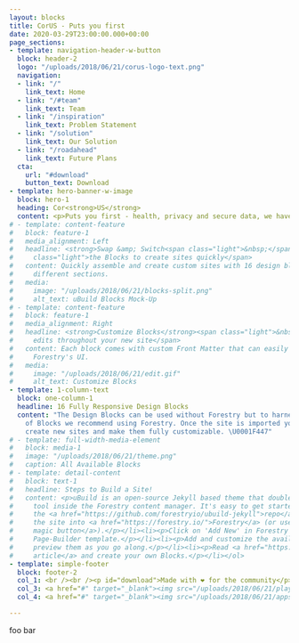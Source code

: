 ```yaml
---
layout: blocks
title: CorUS - Puts you first
date: 2020-03-29T23:00:00.000+00:00
page_sections:
- template: navigation-header-w-button
  block: header-2
  logo: "/uploads/2018/06/21/corus-logo-text.png"
  navigation:
  - link: "/"
    link_text: Home
  - link: "/#team"
    link_text: Team
  - link: "/inspiration"
    link_text: Problem Statement
  - link: "/solution"
    link_text: Our Solution
  - link: "/roadahead"
    link_text: Future Plans
  cta:
    url: "#download"
    button_text: Download
- template: hero-banner-w-image
  block: hero-1
  heading: Cor<strong>US</strong>
  content: <p>Puts you first - health, privacy and secure data, we have it all. We'll keep you informed and safeguarded in the case of COVID-19 positive contact. Let's be certain of the uncertainties together.</p>
# - template: content-feature
#   block: feature-1
#   media_alignment: Left
#   headline: <strong>Swap &amp; Switch<span class="light">&nbsp;</span></strong><span
#     class="light">the Blocks to create sites quickly</span>
#   content: Quickly assemble and create custom sites with 16 design blocks for seven
#     different sections.
#   media:
#     image: "/uploads/2018/06/21/blocks-split.png"
#     alt_text: uBuild Blocks Mock-Up
# - template: content-feature
#   block: feature-1
#   media_alignment: Right
#   headline: <strong>Customize Blocks</strong><span class="light">&nbsp;to make quick
#     edits throughout your new site</span>
#   content: Each block comes with custom Front Matter that can easily be edited in
#     Forestry's UI.
#   media:
#     image: "/uploads/2018/06/21/edit.gif"
#     alt_text: Customize Blocks
- template: 1-column-text
  block: one-column-1
  headline: 16 Fully Responsive Design Blocks
  content: "The Design Blocks can be used without Forestry but to harness the power
    of Blocks we recommend using Forestry. Once the site is imported you can immediately
    create new sites and make them fully customizable. \U0001F447"
# - template: full-width-media-element
#   block: media-1
#   image: "/uploads/2018/06/21/theme.png"
#   caption: All Available Blocks
# - template: detail-content
#   block: text-1
#   headline: Steps to Build a Site!
#   content: <p>uBuild is an open-source Jekyll based theme that doubles as a builder
#     tool inside the Forestry content manager. It's easy to get started!</p><ol><li><p>Fork
#     the <a href="https://github.com/forestryio/ubuild-jekyll">repo</a> and import
#     the site into <a href="https://forestry.io/">Forestry</a> (or use <a href="https://forestry.io/blog/ubuild-a-new-theme-for-static-sites-using-blocks#even-quicker-start">our
#     magic button</a>).</p></li><li><p>Click on 'Add New' in Forestry and select the
#     Page-Builder template.</p></li><li><p>Add and customize the available Blocks and
#     preview them as you go along.</p></li><li><p>Read <a href="https://forestry.io/blog/ubuild-a-new-theme-for-static-sites-using-blocks/">our
#     article</a> and create your own Blocks.</p></li></ol>
- template: simple-footer
  block: footer-2
  col_1: <br /><br /><p id="download">Made with ❤︎ for the community</p>
  col_3: <a href="#" target="_blank"><img src="/uploads/2018/06/21/playstore.png" width="400" height="auto" alt="Play Store"></a>
  col_4: <a href="#" target="_blank"><img src="/uploads/2018/06/21/appstore.png" width="400" height="auto" alt="App Store"></a>

---
```

foo bar
